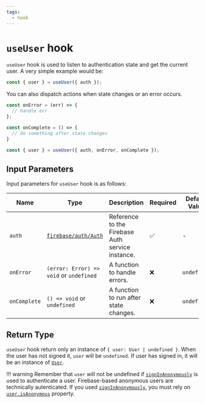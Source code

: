 ```yaml
---
tags:
  - hook
---
```


# `useUser` hook

`useUser` hook is used to listen to authentication state and get the current user. A very simple example would be:

```typescript
const { user } = useUser({ auth });
```

You can also dispatch actions when state changes or an error occurs.

```typescript
const onError = (err) => {
  // handle err
};

const onComplete = () => {
  // do something after state changes
}

const { user } = useUser({ auth, onError, onComplete });
```

## Input Parameters

Input parameters for `useUser` hook is as follows:

| Name | Type | Description | Required | Default Value |
|---|---|---|---|---|
| `auth` | [`firebase/auth/Auth`][AuthRefDoc] | Reference to the Firebase Auth service instance. | ✅ | - |
| `onError` | `(error: Error) => void` or `undefined` | A function to handle errors. | ❌ | `undefined` |
| `onComplete` | `() => void` or `undefined` | A function to run after state changes. | ❌ | `undefined` |

## Return Type

`useUser` hook return only an instance of `{ user: User | undefined }`. When the user has not signed it, `user` will be `undefined`. If user has signed in, it will be an instance of [`User`][UserRefDoc].

!!! warning
    Remember that `user` will not be undefined if [`signInAnonymously`][signInAnonymouslyDoc] is used to authenticate a user. Firebase-based anonymous users are technically autenticated. If you used [`signInAnonymously`][signInAnonymouslyDoc], you must rely on [`user.isAnonymous`][UserIsAnonymousRefDoc] property.

[AuthRefDoc]: https://firebase.google.com/docs/reference/node/firebase.auth.Auth
[UserRefDoc]: https://firebase.google.com/docs/reference/node/firebase.User
[UserIsAnonymousRefDoc]: https://firebase.google.com/docs/reference/node/firebase.User#isanonymous
[signInAnonymouslyDoc]: https://firebase.google.com/docs/auth/web/anonymous-auth